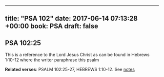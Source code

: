 
---
title: "PSA 102"
date: 2017-06-14 07:13:28 +00:00
book: PSA
draft: false
---

## PSA 102:25

This is a reference to the Lord Jesus Christ as can be found in Hebrews 1:10-12 where the writer paraphrase this psalm

**Related verses**: PSALM 102:25-27, HEBREWS 1:10-12. See [notes](https://my.bible.com/notes/2657246009684124388)

